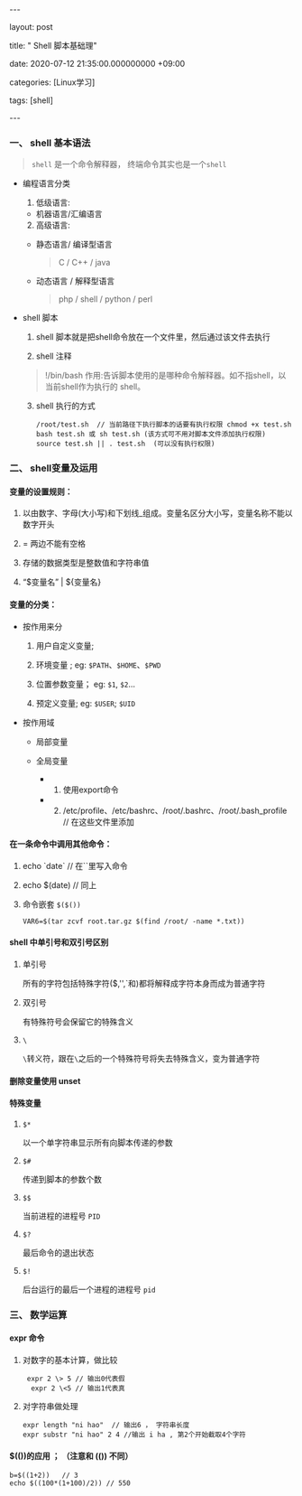\---

layout: post

title: " Shell 脚本基础理"

date: 2020-07-12 21:35:00.000000000 +09:00

categories: [Linux学习]

tags: [shell]

\---



### 一、 shell 基本语法

> `shell` 是一个命令解释器， 终端命令其实也是一个`shell` 

- 编程语言分类

  1. 低级语言:

  - 机器语言/汇编语言

  2. 高级语言:

  - 静态语言/ 编译型语言

    > C / C++ / java 

  - 动态语言 / 解释型语言

    > php / shell / python / perl 

- shell 脚本

  1. shell 脚本就是把shell命令放在一个文件里，然后通过该文件去执行

  2. shell 注释

  > !/bin/bash 作用:告诉脚本使用的是哪种命令解释器。如不指shell，以当前shell作为执行的 shell。

  3. shell 执行的方式

     ```shell
     /root/test.sh  // 当前路径下执行脚本的话要有执行权限 chmod +x test.sh
     bash test.sh 或 sh test.sh (该方式可不用对脚本文件添加执行权限) 
     source test.sh || . test.sh  (可以没有执行权限)
     ```

### 二、 shell变量及运用

#### 变量的设置规则：

1. 以由数字、字母(大小写)和下划线_组成。变量名区分大小写，变量名称不能以数字开头

2. = 两边不能有空格

3. 存储的数据类型是整数值和字符串值

4. “$变量名” | ${变量名}

#### 变量的分类：

- 按作用来分

  1. 用户自定义变量;

  2. 环境变量 ;  eg: `$PATH`、`$HOME`、`$PWD`

  3. 位置参数变量； eg: `$1`, `$2`...

  4. 预定义变量; eg: `$USER`; `$UID`

- 按作用域

	- 局部变量
	- 全局变量

		- 1. 使用export命令
		- 2. /etc/profile、/etc/bashrc、/root/.bashrc、/root/.bash_profile    // 在这些文件里添加

#### 在一条命令中调用其他命令：

1. echo \`date\` // 在``里写入命令

2. echo $(date) // 同上

3. 命令嵌套 `$($())`

   ```
   VAR6=$(tar zcvf root.tar.gz $(find /root/ -name *.txt))
   ```

#### shell 中单引号和双引号区别

1. 单引号

   所有的字符包括特殊字符($,'',`和\)都将解释成字符本身而成为普通字符

2. 双引号

   有特殊符号会保留它的特殊含义

3. `\`

   `\`转义符，跟在`\`之后的一个特殊符号将失去特殊含义，变为普通字符

#### 删除变量使用 unset

#### 特殊变量

1. `$*`

   以一个单字符串显示所有向脚本传递的参数

2. `$#`

   传递到脚本的参数个数

3. `$$`

   当前进程的进程号 `PID`

4. `$?`

   最后命令的退出状态

5. `$!`

   后台运行的最后一个进程的进程号 `pid`

### 三、 数学运算

#### expr 命令

1. 对数字的基本计算，做比较

   ```shell
   	expr 2 \> 5 // 输出0代表假
     expr 2 \<5 // 输出1代表真
   ```

   

2. 对字符串做处理

   ```shell
   expr length "ni hao"  // 输出6 ， 字符串长度
   expr substr "ni hao" 2 4 //输出 i ha , 第2个开始截取4个字符
   ```

#### $(())的应用 ； （注意和 $($()) 不同）

```shell
b=$((1+2))   // 3
echo $((100*(1+100)/2)) // 550
```

